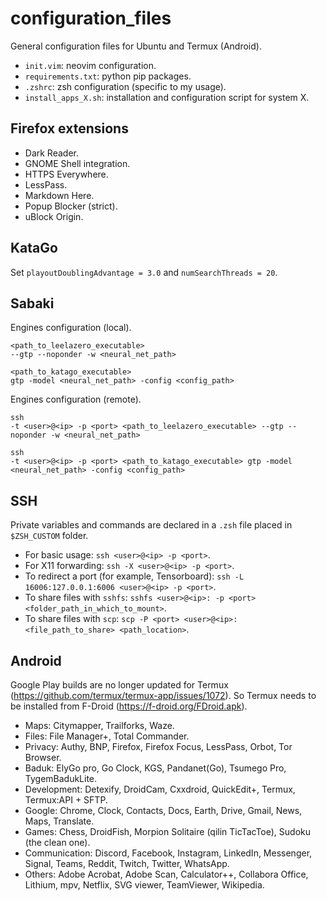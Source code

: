# configuration_files

General configuration files for Ubuntu and Termux (Android).

- `init.vim`: neovim configuration.
- `requirements.txt`: python pip packages.
- `.zshrc`: zsh configuration (specific to my usage).
- `install_apps_X.sh`: installation and configuration script for system X.

## Firefox extensions

- Dark Reader.
- GNOME Shell integration.
- HTTPS Everywhere.
- LessPass.
- Markdown Here.
- Popup Blocker (strict).
- uBlock Origin.

## KataGo

Set `playoutDoublingAdvantage = 3.0` and `numSearchThreads = 20`.

## Sabaki

Engines configuration (local).

```shell
<path_to_leelazero_executable>
--gtp --noponder -w <neural_net_path>

<path_to_katago_executable>
gtp -model <neural_net_path> -config <config_path>
```

Engines configuration (remote).

```shell
ssh
-t <user>@<ip> -p <port> <path_to_leelazero_executable> --gtp --noponder -w <neural_net_path>

ssh
-t <user>@<ip> -p <port> <path_to_katago_executable> gtp -model <neural_net_path> -config <config_path>
```

## SSH

Private variables and commands are declared in a `.zsh` file placed in `$ZSH_CUSTOM` folder.

- For basic usage: `ssh <user>@<ip> -p <port>`.
- For X11 forwarding: `ssh -X <user>@<ip> -p <port>`.
- To redirect a port (for example, Tensorboard): `ssh -L 16006:127.0.0.1:6006 <user>@<ip> -p <port>`.
- To share files with `sshfs`: `sshfs <user>@<ip>: -p <port> <folder_path_in_which_to_mount>`.
- To share files with `scp`: `scp -P <port> <user>@<ip>:<file_path_to_share> <path_location>`.

## Android

Google Play builds are no longer updated for Termux (https://github.com/termux/termux-app/issues/1072).
So Termux needs to be installed from F-Droid (https://f-droid.org/FDroid.apk).

- Maps: Citymapper, Trailforks, Waze.
- Files: File Manager+, Total Commander.
- Privacy: Authy, BNP, Firefox, Firefox Focus, LessPass, Orbot, Tor Browser.
- Baduk: ElyGo pro, Go Clock, KGS, Pandanet(Go), Tsumego Pro, TygemBadukLite.
- Development: Detexify, DroidCam, Cxxdroid, QuickEdit+, Termux, Termux:API + SFTP.
- Google: Chrome, Clock, Contacts, Docs, Earth, Drive, Gmail, News, Maps, Translate.
- Games: Chess, DroidFish, Morpion Solitaire (qilin TicTacToe), Sudoku (the clean one).
- Communication: Discord, Facebook, Instagram, LinkedIn, Messenger, Signal, Teams, Reddit, Twitch, Twitter, WhatsApp.
- Others: Adobe Acrobat, Adobe Scan, Calculator++, Collabora Office, Lithium, mpv, Netflix, SVG viewer, TeamViewer, Wikipedia.
